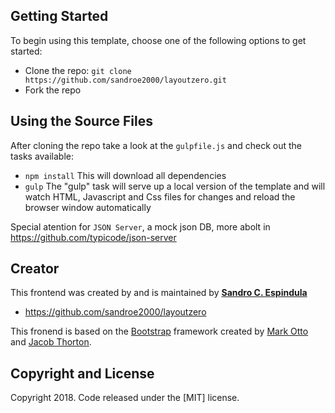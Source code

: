 ## Getting Started

To begin using this template, choose one of the following options to get started:
* Clone the repo: `git clone https://github.com/sandroe2000/layoutzero.git`
* Fork the repo

## Using the Source Files

After cloning the repo take a look at the `gulpfile.js` and check out the tasks available:
* `npm install` This will download all dependencies
* `gulp` The "gulp" task will serve up a local version of the template and will watch HTML, Javascript and Css files for changes and reload the browser window automatically

Special atention for `JSON Server`, a mock json DB, more abolt in https://github.com/typicode/json-server

## Creator

This frontend was created by and is maintained by **[Sandro C. Espindula](sandroe2000@gmail.com)**

* https://github.com/sandroe2000/layoutzero

This fronend is based on the [Bootstrap](http://getbootstrap.com/) framework created by [Mark Otto](https://twitter.com/mdo) and [Jacob Thorton](https://twitter.com/fat).

## Copyright and License

Copyright 2018. Code released under the [MIT] license.
